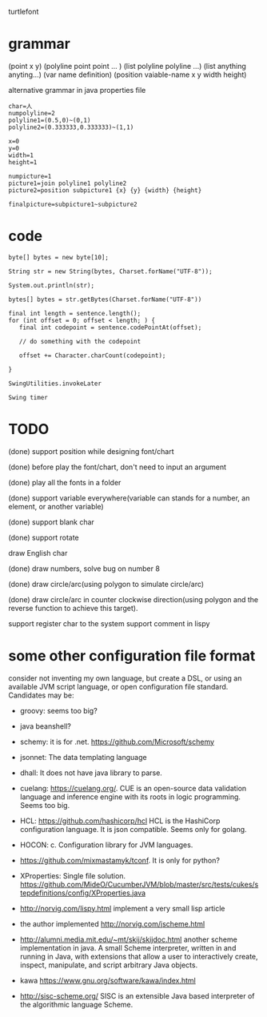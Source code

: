 turtlefont

# grammar
(point x y)
(polyline point point ... )
(list polyline polyline ...) (list anything anyting...)
(var name definition)
(position vaiable-name x y width height)

alternative grammar in java properties file 
```
char=人
numpolyline=2
polyline1=(0.5,0)~(0,1) 
polyline2=(0.333333,0.333333)~(1,1)

x=0
y=0
width=1
height=1

numpicture=1
picture1=join polyline1 polyline2
picture2=position subpicture1 {x} {y} {width} {height}

finalpicture=subpicture1~subpicture2
```

# code 

```
byte[] bytes = new byte[10];

String str = new String(bytes, Charset.forName("UTF-8"));

System.out.println(str);

bytes[] bytes = str.getBytes(Charset.forName("UTF-8"))

final int length = sentence.length();
for (int offset = 0; offset < length; ) {
   final int codepoint = sentence.codePointAt(offset);

   // do something with the codepoint

   offset += Character.charCount(codepoint);
   
}

SwingUtilities.invokeLater 

Swing timer 
```

# TODO
(done) support position while designing font/chart 

(done) before play the font/chart, don't need to input an argument 

(done) play all the fonts in a folder 

(done) support variable everywhere(variable can stands for a number, an element, or another variable) 

(done) support blank char 

(done) support rotate 

draw English char 

(done) draw numbers, solve bug on number 8 

(done) draw circle/arc(using polygon to simulate circle/arc) 

(done) draw circle/arc in counter clockwise direction(using polygon and the reverse function to achieve this target).

support register char to the system 
support comment in lispy 

# some other configuration file format 
consider not inventing my own language, but create a DSL, or using an available JVM script language, or open configuration file standard. Candidates may be: 

- groovy: seems too big?

- java beanshell? 

- schemy: it is for .net. https://github.com/Microsoft/schemy

- jsonnet: The data templating language 

- dhall: It does not have java library to parse. 

- cuelang: https://cuelang.org/. CUE is an open-source data validation language and inference engine with its roots in logic programming. Seems too big. 

- HCL: https://github.com/hashicorp/hcl HCL is the HashiCorp configuration language. It is json compatible. Seems only for golang. 

- HOCON: c. Configuration library for JVM languages.

- https://github.com/mixmastamyk/tconf. It is only for python?

- XProperties: Single file solution. https://github.com/MideO/CucumberJVM/blob/master/src/tests/cukes/stepdefinitions/config/XProperties.java 

- http://norvig.com/lispy.html implement a very small lisp article

- the author implemented http://norvig.com/jscheme.html

- http://alumni.media.mit.edu/~mt/skij/skijdoc.html another scheme implementation in java. A small Scheme interpreter, written in and running in Java, with extensions that allow a user to interactively create, inspect, manipulate, and script arbitrary Java objects. 

- kawa https://www.gnu.org/software/kawa/index.html

- http://sisc-scheme.org/  SISC is an extensible Java based interpreter of the algorithmic language Scheme. 